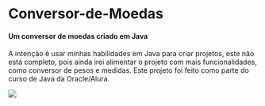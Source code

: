 # Conversor-de-Moedas
#### Um conversor de moedas criado em Java

A intenção é usar minhas habilidades em Java para criar projetos, este não está completo, pois ainda irei alimentar o projeto com mais funcionalidades, como conversor de pesos e medidas.
Este projeto foi feito como parte do curso de Java da Oracle/Alura.

![](ezgif.com-video-to-gif)

